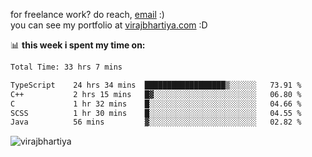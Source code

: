 for freelance work? do reach, [email](mailto:vlbhartiya@gmail.com) :)<br/>
you can see my portfolio at [virajbhartiya.com](https://virajbhartiya.com) :D

📊 **this week i spent my time on:**

<!--START_SECTION:waka-->

```txt
Total Time: 33 hrs 7 mins

TypeScript    24 hrs 34 mins  ██████████████████▒░░░░░░   73.91 %
C++           2 hrs 15 mins   █▓░░░░░░░░░░░░░░░░░░░░░░░   06.80 %
C             1 hr 32 mins    █░░░░░░░░░░░░░░░░░░░░░░░░   04.66 %
SCSS          1 hr 30 mins    █░░░░░░░░░░░░░░░░░░░░░░░░   04.55 %
Java          56 mins         ▓░░░░░░░░░░░░░░░░░░░░░░░░   02.82 %
```

<!--END_SECTION:waka-->

<p align="left"> <img src="https://komarev.com/ghpvc/?username=virajbhartiya&color=blue" alt="virajbhartiya" /> </p>
